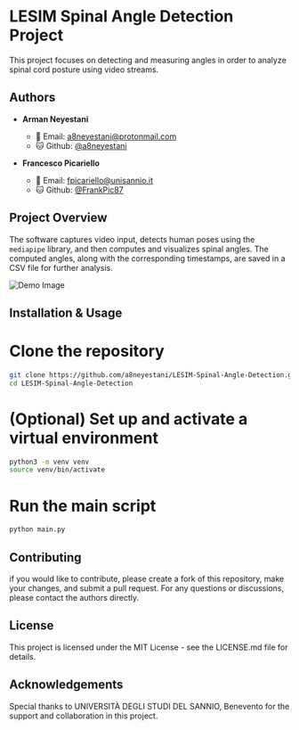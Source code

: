 # LESIM Spinal Angle Detection Project

This project focuses on detecting and measuring angles in order to analyze spinal cord posture using video streams.

## Authors

- **Arman Neyestani** 
  - 📧 Email: [a8neyestani@protonmail.com](mailto:a8neyestani@protonmail.com)
  - 🐱 Github: [@a8neyestani](https://github.com/a8neyestani)

- **Francesco Picariello**
  - 📧 Email: [fpicariello@unisannio.it](mailto:fpicariello@unisannio.it)
  - 🐱 Github: [@FrankPic87](https://github.com/FrankPic87)

## Project Overview

The software captures video input, detects human poses using the `mediapipe` library, and then computes and visualizes spinal angles. The computed angles, along with the corresponding timestamps, are saved in a CSV file for further analysis.

![Demo Image](tes1.gif)

## Installation & Usage


# Clone the repository
```bash
git clone https://github.com/a8neyestani/LESIM-Spinal-Angle-Detection.git
cd LESIM-Spinal-Angle-Detection
```
# (Optional) Set up and activate a virtual environment
```bash
python3 -m venv venv
source venv/bin/activate
```
# Run the main script
```bash
python main.py
```
## Contributing
if you would like to contribute, please create a fork of this repository, make your changes, and submit a pull request. For any questions or discussions, please contact the authors directly.

## License
This project is licensed under the MIT License - see the LICENSE.md file for details.

## Acknowledgements
Special thanks to UNIVERSITÀ DEGLI STUDI DEL SANNIO, Benevento for the support and collaboration in this project.
